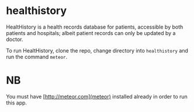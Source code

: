 # healthistory

HealtHistory is a health records database for patients, accessible by both patients and hospitals; albeit patient records can only be updated by a doctor.

To run HealtHistory, clone the repo, change directory into `healthistory` and run the command `meteor`.

# NB
You must have [http://meteor.com](meteor) installed already in order to run this app.
